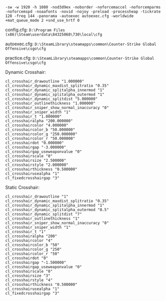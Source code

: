 ```
-sw -w 1920 -h 1080 -nod3d9ex -noborder -noforcemaccel -noforcemparms -noforcemspd -noaafonts -novid -nojoy -preload -processheap -tickrate 128 -freq 144 -panorama -autoexec autoexec.cfg -worldwide +mat_queue_mode 2 +snd_use_hrtf 0
```

config.cfg: `D:\Program Files (x86)\Steam\userdata\84325068\730\local\cfg`

autoexec.cfg: `D:\SteamLibrary\steamapps\common\Counter-Strike Global Offensive\csgo\cfg`

practice.cfg: `D:\SteamLibrary\steamapps\common\Counter-Strike Global Offensive\csgo\cfg`

Dynamic Crosshair:

    cl_crosshair_drawoutline "1.000000"
    cl_crosshair_dynamic_maxdist_splitratio "0.35"
    cl_crosshair_dynamic_splitalpha_innermod "1"
    cl_crosshair_dynamic_splitalpha_outermod "1"
    cl_crosshair_dynamic_splitdist "5.000000"
    cl_crosshair_outlinethickness "1.000000"
    cl_crosshair_sniper_show_normal_inaccuracy "0"
    cl_crosshair_sniper_width "1"
    cl_crosshair_t "1.000000"
    cl_crosshairalpha "200.000000"
    cl_crosshaircolor "4.000000"
    cl_crosshaircolor_b "50.000000"
    cl_crosshaircolor_g "250.000000"
    cl_crosshaircolor_r "50.000000"
    cl_crosshairdot "0.000000"
    cl_crosshairgap "-3.000000"
    cl_crosshairgap_useweaponvalue "0"
    cl_crosshairscale "0"
    cl_crosshairsize "2.500000"
    cl_crosshairstyle "2.000000"
    cl_crosshairthickness "0.500000"
    cl_crosshairusealpha "1"
    cl_fixedcrosshairgap "3"

Static Crosshair:

    cl_crosshair_drawoutline "1"
    cl_crosshair_dynamic_maxdist_splitratio "0.35"
    cl_crosshair_dynamic_splitalpha_innermod "1"
    cl_crosshair_dynamic_splitalpha_outermod "0.5"
    cl_crosshair_dynamic_splitdist "7"
    cl_crosshair_outlinethickness "1"
    cl_crosshair_sniper_show_normal_inaccuracy "0"
    cl_crosshair_sniper_width "1"
    cl_crosshair_t "1"
    cl_crosshairalpha "200"
    cl_crosshaircolor "4"
    cl_crosshaircolor_b "50"
    cl_crosshaircolor_g "250"
    cl_crosshaircolor_r "50"
    cl_crosshairdot "0"
    cl_crosshairgap "-1.500000"
    cl_crosshairgap_useweaponvalue "0"
    cl_crosshairscale "0"
    cl_crosshairsize "3"
    cl_crosshairstyle "4"
    cl_crosshairthickness "0.500000"
    cl_crosshairusealpha "1"
    cl_fixedcrosshairgap "3"